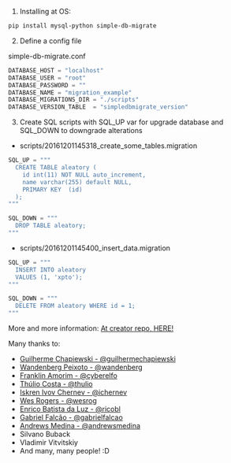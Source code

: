 1. Installing at OS:

```sh
pip install mysql-python simple-db-migrate
```

2. Define a config file

simple-db-migrate.conf

```python
DATABASE_HOST = "localhost"
DATABASE_USER = "root"
DATABASE_PASSWORD = ""
DATABASE_NAME = "migration_example"
DATABASE_MIGRATIONS_DIR = "./scripts"
DATABASE_VERSION_TABLE  = "simpledbmigrate_version"
```

3. Create SQL scripts with SQL_UP var for upgrade database and SQL_DOWN to downgrade alterations

- scripts/20161201145318_create_some_tables.migration

```python
SQL_UP = """
  CREATE TABLE aleatory (
    id int(11) NOT NULL auto_increment,
    name varchar(255) default NULL,
    PRIMARY KEY  (id)
  );
"""

SQL_DOWN = """
  DROP TABLE aleatory;
"""
```

- scripts/20161201145400_insert_data.migration

```python
SQL_UP = """
  INSERT INTO aleatory
  VALUES (1, 'xpto');
"""

SQL_DOWN = """
  DELETE FROM aleatory WHERE id = 1;
"""
```

More and more information: [At creator repo, HERE!](https://github.com/guilhermechapiewski/simple-db-migrate)

Many thanks to:
- [Guilherme Chapiewski - @guilhermechapiewski](https://github.com/guilhermechapiewski)
- [Wandenberg Peixoto - @wandenberg](https://github.com/wandenberg)
- [Franklin Amorim - @cyberelfo](https://github.com/cyberelfo)
- [Thúlio Costa - @thulio](https://github.com/thulio)
- [Iskren Ivov Chernev - @ichernev](https://github.com/ichernev)
- [Wes Rogers - @wesrog](https://github.com/wesrog)
- [Enrico Batista da Luz - @ricobl](https://github.com/ricobl)
- [Gabriel Falcão - @gabrielfalcao](https://github.com/gabrielfalcao)
- [Andrews Medina - @andrewsmedina](https://github.com/andrewsmedina)
- Silvano Buback
- Vladimir Vitvitskiy
- And many, many people! :D
